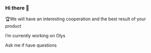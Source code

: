### Hi there 👋

🏆We will have an interesting cooperation and the best result of your product 

I’m currently working on Olys

Ask me if have questions
